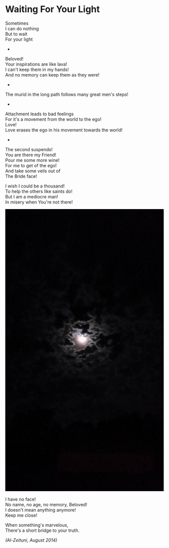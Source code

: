 # Waiting For Your Light

Sometimes<br />
I can do nothing<br />
But to wait<br />
For your light

-

Beloved!<br />
Your inspirations are like lava!<br />
I can't keep them in my hands!<br />
And no memory can keep them as they were!

-

The murid in the long path follows many great men's steps!

-

Attachment leads to bad feelings<br />
For it's a movement from the world to the ego!<br />
Love!<br />
Love erases the ego in his movement towards the world!

-

The second suspends!<br />
You are there my Friend!<br />
Pour me some more wine!<br />
For me to get of the ego!<br />
And take some veils out of<br />
The Bride face!

I wish I could be a thousand!<br />
To help the others like saints do!<br />
But I am a mediocre man!<br />
In misery when You're not there!

![Moon](../images/night.jpeg)

I have no face!<br />
No name, no age, no memory, Beloved!<br />
I doesn't mean anything anymore!<br />
Keep me close!

When something's marvelous,<br />
There's a short bridge to your truth.

*(Al-Zeituni, August 2014)*

